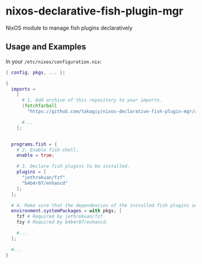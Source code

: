 # nixos-declarative-fish-plugin-mgr
NixOS module to manage fish plugins declaratively

## Usage and Examples

In your `/etc/nixos/configuration.nix`:

```nix
{ config, pkgs, ... }:

{
  imports =
    [
      # 1. Add archive of this repository to your imports.
      (fetchTarball
        "https://github.com/takagiy/nixos-declarative-fish-plugin-mgr/archive/0.0.1.tar.gz")

      #...  
    ];


  programs.fish = {
    # 2. Enable fish-shell.
    enable = true;

    # 3. Declare fish plugins to be installed.
    plugins = [
      "jethrokuan/fzf"
      "b4b4r07/enhancd"
    ];
  };

  # 4. Make sure that the dependencies of the installed fish plugins are satisfised.
  environment.systemPackages = with pkgs; [
    fzf # Required by jethrokuan/fzf.
    fzy # Required by b4b4r07/enhancd.

    #...
  ];

  #...    
}
```
